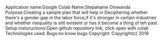 Application name:Google Colab
Name:Stepahanie Omwanda
Purpose:Creating a sample plan that will help in Deciphering whether there's a gender gap in the labor force,if it's stronger in certain industries and whether inequality is still existent or has it become a thing of teh past.
Setup instuructions:Open github repository link, click open with colab
Technologies used:
Bugs:no know bugs
Copyright: Copyright(c) 2019
